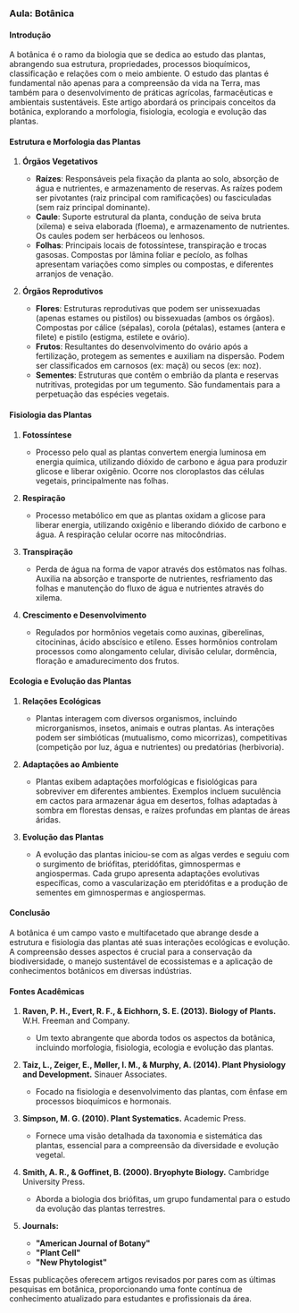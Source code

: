### Aula: Botânica

#### Introdução

A botânica é o ramo da biologia que se dedica ao estudo das plantas, abrangendo sua estrutura, propriedades, processos bioquímicos, classificação e relações com o meio ambiente. O estudo das plantas é fundamental não apenas para a compreensão da vida na Terra, mas também para o desenvolvimento de práticas agrícolas, farmacêuticas e ambientais sustentáveis. Este artigo abordará os principais conceitos da botânica, explorando a morfologia, fisiologia, ecologia e evolução das plantas.

#### Estrutura e Morfologia das Plantas

1. **Órgãos Vegetativos**
   - **Raízes**: Responsáveis pela fixação da planta ao solo, absorção de água e nutrientes, e armazenamento de reservas. As raízes podem ser pivotantes (raiz principal com ramificações) ou fasciculadas (sem raiz principal dominante).
   - **Caule**: Suporte estrutural da planta, condução de seiva bruta (xilema) e seiva elaborada (floema), e armazenamento de nutrientes. Os caules podem ser herbáceos ou lenhosos.
   - **Folhas**: Principais locais de fotossíntese, transpiração e trocas gasosas. Compostas por lâmina foliar e pecíolo, as folhas apresentam variações como simples ou compostas, e diferentes arranjos de venação.

2. **Órgãos Reprodutivos**
   - **Flores**: Estruturas reprodutivas que podem ser unissexuadas (apenas estames ou pistilos) ou bissexuadas (ambos os órgãos). Compostas por cálice (sépalas), corola (pétalas), estames (antera e filete) e pistilo (estigma, estilete e ovário).
   - **Frutos**: Resultantes do desenvolvimento do ovário após a fertilização, protegem as sementes e auxiliam na dispersão. Podem ser classificados em carnosos (ex: maçã) ou secos (ex: noz).
   - **Sementes**: Estruturas que contêm o embrião da planta e reservas nutritivas, protegidas por um tegumento. São fundamentais para a perpetuação das espécies vegetais.

#### Fisiologia das Plantas

1. **Fotossíntese**
   - Processo pelo qual as plantas convertem energia luminosa em energia química, utilizando dióxido de carbono e água para produzir glicose e liberar oxigênio. Ocorre nos cloroplastos das células vegetais, principalmente nas folhas.

2. **Respiração**
   - Processo metabólico em que as plantas oxidam a glicose para liberar energia, utilizando oxigênio e liberando dióxido de carbono e água. A respiração celular ocorre nas mitocôndrias.

3. **Transpiração**
   - Perda de água na forma de vapor através dos estômatos nas folhas. Auxilia na absorção e transporte de nutrientes, resfriamento das folhas e manutenção do fluxo de água e nutrientes através do xilema.

4. **Crescimento e Desenvolvimento**
   - Regulados por hormônios vegetais como auxinas, giberelinas, citocininas, ácido abscísico e etileno. Esses hormônios controlam processos como alongamento celular, divisão celular, dormência, floração e amadurecimento dos frutos.

#### Ecologia e Evolução das Plantas

1. **Relações Ecológicas**
   - Plantas interagem com diversos organismos, incluindo microrganismos, insetos, animais e outras plantas. As interações podem ser simbióticas (mutualismo, como micorrizas), competitivas (competição por luz, água e nutrientes) ou predatórias (herbivoria).

2. **Adaptações ao Ambiente**
   - Plantas exibem adaptações morfológicas e fisiológicas para sobreviver em diferentes ambientes. Exemplos incluem suculência em cactos para armazenar água em desertos, folhas adaptadas à sombra em florestas densas, e raízes profundas em plantas de áreas áridas.

3. **Evolução das Plantas**
   - A evolução das plantas iniciou-se com as algas verdes e seguiu com o surgimento de briófitas, pteridófitas, gimnospermas e angiospermas. Cada grupo apresenta adaptações evolutivas específicas, como a vascularização em pteridófitas e a produção de sementes em gimnospermas e angiospermas.

#### Conclusão

A botânica é um campo vasto e multifacetado que abrange desde a estrutura e fisiologia das plantas até suas interações ecológicas e evolução. A compreensão desses aspectos é crucial para a conservação da biodiversidade, o manejo sustentável de ecossistemas e a aplicação de conhecimentos botânicos em diversas indústrias.

#### Fontes Acadêmicas

1. **Raven, P. H., Evert, R. F., & Eichhorn, S. E. (2013). Biology of Plants.** W.H. Freeman and Company.
   - Um texto abrangente que aborda todos os aspectos da botânica, incluindo morfologia, fisiologia, ecologia e evolução das plantas.

2. **Taiz, L., Zeiger, E., Møller, I. M., & Murphy, A. (2014). Plant Physiology and Development.** Sinauer Associates.
   - Focado na fisiologia e desenvolvimento das plantas, com ênfase em processos bioquímicos e hormonais.

3. **Simpson, M. G. (2010). Plant Systematics.** Academic Press.
   - Fornece uma visão detalhada da taxonomia e sistemática das plantas, essencial para a compreensão da diversidade e evolução vegetal.

4. **Smith, A. R., & Goffinet, B. (2000). Bryophyte Biology.** Cambridge University Press.
   - Aborda a biologia dos briófitas, um grupo fundamental para o estudo da evolução das plantas terrestres.

5. **Journals:**
   - **"American Journal of Botany"**
   - **"Plant Cell"**
   - **"New Phytologist"**

Essas publicações oferecem artigos revisados por pares com as últimas pesquisas em botânica, proporcionando uma fonte contínua de conhecimento atualizado para estudantes e profissionais da área.